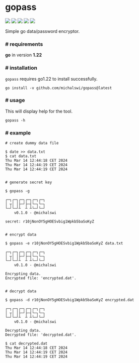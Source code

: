 # gopass

![](https://img.shields.io/github/issues/michalswi/gopass)
![](https://img.shields.io/github/forks/michalswi/gopass)
![](https://img.shields.io/github/stars/michalswi/gopass)
![](https://img.shields.io/github/last-commit/michalswi/gopass)
![](https://img.shields.io/github/release/michalswi/gopass)

Simple go data/password encryptor.

### \# requirements

**go** in version **1.22**


### \# installation

`gopass` requires go1.22 to install successfully.

```
go install -v github.com/michalswi/gopass@latest
```

### \# usage

This will display help for the tool.

```
gopass -h
```

### \# example
```
# create dummy data file

$ date >> data.txt
$ cat data.txt
Thu Mar 14 12:44:18 CET 2024
Thu Mar 14 12:44:19 CET 2024
Thu Mar 14 12:44:19 CET 2024


# generate secret key

$ gopass -g

┌─┐┌─┐┌─┐┌─┐┌─┐┌─┐
│ ┬│ │├─┘├─┤└─┐└─┐
└─┘└─┘┴  ┴ ┴└─┘└─┘
	v0.1.0 - @michalswi

secret: r10jNonOY5gHOESvbig1Wpkb5baSoKyZ


# encrypt data

$ gopass -e r10jNonOY5gHOESvbig1Wpkb5baSoKyZ data.txt

┌─┐┌─┐┌─┐┌─┐┌─┐┌─┐
│ ┬│ │├─┘├─┤└─┐└─┐
└─┘└─┘┴  ┴ ┴└─┘└─┘
	v0.1.0 - @michalswi

Encrypting data.
Encrypted file: 'encrypted.dat'.


# decrypt data

$ gopass -d r10jNonOY5gHOESvbig1Wpkb5baSoKyZ encrypted.dat

┌─┐┌─┐┌─┐┌─┐┌─┐┌─┐
│ ┬│ │├─┘├─┤└─┐└─┐
└─┘└─┘┴  ┴ ┴└─┘└─┘
	v0.1.0 - @michalswi

Decrypting data.
Decrypted file: 'decrypted.dat'.

$ cat decrypted.dat
Thu Mar 14 12:44:18 CET 2024
Thu Mar 14 12:44:19 CET 2024
Thu Mar 14 12:44:19 CET 2024
```

